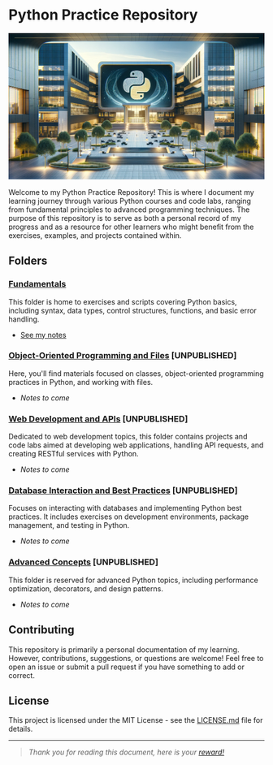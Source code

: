 # Python Practice Repository

![header](docs/header-00.png)

Welcome to my Python Practice Repository! This is where I document my learning journey through various Python courses and code labs, ranging from fundamental principles to advanced programming techniques. The purpose of this repository is to serve as both a personal record of my progress and as a resource for other learners who might benefit from the exercises, examples, and projects contained within.

## Folders

### [Fundamentals](./Fundamentals/)

This folder is home to exercises and scripts covering Python basics, including syntax, data types, control structures, functions, and basic error handling.

- [See my notes](Fundamentals/Notes/)

### [Object-Oriented Programming and Files](./Object-Oriented-Programing/Notes/) [UNPUBLISHED]

Here, you'll find materials focused on classes, object-oriented programming practices in Python, and working with files.

- _Notes to come_

### [Web Development and APIs](./Web-Development-and-APIs) [UNPUBLISHED]

Dedicated to web development topics, this folder contains projects and code labs aimed at developing web applications, handling API requests, and creating RESTful services with Python.

- _Notes to come_

### [Database Interaction and Best Practices](./Database-Interaction-and-Best-Practices/Notes/) [UNPUBLISHED]

Focuses on interacting with databases and implementing Python best practices. It includes exercises on development environments, package management, and testing in Python.

- _Notes to come_

### [Advanced Concepts](./Advanced-Concepts/Notes/) [UNPUBLISHED]

This folder is reserved for advanced Python topics, including performance optimization, decorators, and design patterns.

- _Notes to come_

## Contributing

This repository is primarily a personal documentation of my learning. However, contributions, suggestions, or questions are welcome! Feel free to open an issue or submit a pull request if you have something to add or correct.

## License

This project is licensed under the MIT License - see the [LICENSE.md](LICENSE) file for details.

---
> _Thank you for reading this document, here is your [reward!](https://www.youtube.com/watch?v=2yJgwwDcgV8)_
